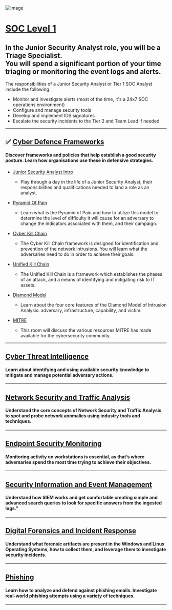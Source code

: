 ![image](https://user-images.githubusercontent.com/51442719/201136381-2c92fd71-a5cb-49fa-a0e2-098f4c860b04.png)

# [SOC Level 1](https://tryhackme.com/paths)
## In the Junior Security Analyst role, you will be a Triage Specialist.  <br> You will spend a significant portion of your time triaging or monitoring the event logs and alerts.


The responsibilities of a Junior Security Analyst or Tier 1 SOC Analyst include the following:
- Monitor and investigate alerts (most of the time, it's a 24x7 SOC operations environment)
- Configure and manage security tools
- Develop and implement IDS signatures
- Escalate the security incidents to the Tier 2 and Team Lead if needed

---

## ✅ [Cyber Defence Frameworks](#)
#### Discover frameworks and policies that help establish a good security posture. Learn how organisations use these in defensive strategies.

- [Junior Security Analyst Intro](https://tryhackme.com/jr/jrsecanalystintrouxo)
  - Play through a day in the life of a Junior Security Analyst, their responsibilities and qualifications needed to land a role as an analyst.

- [Pyramid Of Pain](https://tryhackme.com/jr/pyramidofpainax)
  - Learn what is the Pyramid of Pain and how to utilize this model to determine the level of difficulty it will cause for an adversary to change the indicators associated with them, and their campaign.

- [Cyber Kill Chain](https://tryhackme.com/jr/cyberkillchainzmt)
  - The Cyber Kill Chain framework is designed for identification and prevention of the network intrusions. You will learn what the adversaries need to do in order to achieve their goals.

- [Unified Kill Chain](https://tryhackme.com/jr/unifiedkillchain)
  - The Unified Kill Chain is a framework which establishes the phases of an attack, and a means of identifying and mitigating risk to IT assets.

- [Diamond Model](https://tryhackme.com/jr/diamondmodelrmuwwg42)
  - Learn about the four core features of the Diamond Model of Intrusion Analysis: adversary, infrastructure, capability, and victim.

- [MITRE](https://tryhackme.com/jr/mitre)
  - This room will discuss the various resources MITRE has made available for the cybersecurity community.


---

## [Cyber Threat Intelligence](#)
#### Learn about identifying and using available security knowledge to mitigate and manage potential adversary actions.

---

## [Network Security and Traffic Analysis](#)
#### Understand the core concepts of Network Security and Traffic Analysis to spot and probe network anomalies using industry tools and techniques.

---

## [Endpoint Security Monitoring](#)
#### Monitoring activity on workstations is essential, as that’s where adversaries spend the most time trying to achieve their objectives.

---

## [Security Information and Event Management](#)
#### Understand how SIEM works and get comfortable creating simple and advanced search queries to look for specific answers from the ingested logs.”

---

## [Digital Forensics and Incident Response](#)
#### Understand what forensic artifacts are present in the Windows and Linux Operating Systems, how to collect them, and leverage them to investigate security incidents.

---

## [Phishing](#)
#### Learn how to analyze and defend against phishing emails. Investigate real-world phishing attempts using a variety of techniques.

---
